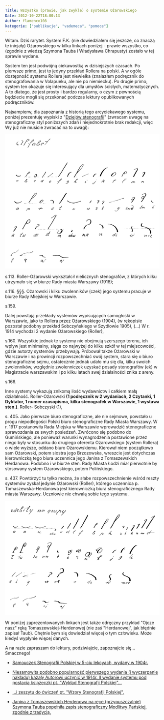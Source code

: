 ```yaml
---
Title: Wszystko (prawie, jak zwykle) o systemie Ożarowskiego
Date: 2012-10-22T18:00:13
Author: flamenco108
kategorie: ["publikacje", "vademeca", "pomoce"]
---
```


Witam.
Dziś rarytet. System F.K. (nie dowiedziałem się jeszcze, co znaczą te
inicjały) Ożarowskiego w kilku linkach poniżej - prawie wszystko, co
(zgodnie z wiedzą Szymona Tauba i Władysława Chrapusty) zostało w tej
sprawie wydane.

System ten jest podwójną ciekawostką w dzisiejszych czasach. Po pierwsze
primo, jest to jedyny przekład Rollera na polski. A w ogóle dostępność
systemu Rollera jest niewielka (znalazłem podręcznik do stenografowania
w Volapueku, ale nie po niemiecku). Po drugie primo, system ten okazuje
się interesujący dla umysłów ścisłych, matematycznych. A to dlatego, że
jest prosty i bardzo regularny, o czym z pewnością będziecie mogli się
przekonać podczas lektury opublikowanych podręczników.

Najsampierw, dla zapoznania z historią tego arcyciekawego systemu,
poniżej prezentuję wypiski z "[Dziejów stenografii](http://archive.org/details/DziejeStenografji)" (zwracam uwagę na stenograficzny styl poniższych zdań i niejednokrotnie brak
redakcji, więc Wy już nie musicie zwracać na to uwagi):



![](alfabet.png)



s.113.
Roller-Ożarowski wykształcił nielicznych stenografów, z których
kilku utrzymało się w biurze Rady miasta Warszawy (1918);

s.116.
§§§. Ożarowski i kilku zwolenników (czek) jego systemu
pracuje w biurze Rady Miejskiej w Warszawie.

s.159.

Dalej powstają przekłady systemów
wypisujących samogłoski w Warszawie, jako to Rollera
przez Ożarowskiego (1904), (w rękopisie pozostał podobny
przekład Sobczyńskiego w Szydłowie 1905),
(...)
W r. 1914 wychodzi 2 wydanie Ożarowskiego (Roller),

s.160.
Wszystkie jednak te systemy nie obejmują szerszego
terenu, ich wpływ jest minimalny, sięga co najwyżej do
kilku szkół w tej miejscowości, gdzie autorzy systemów
przebywają. Próbował także Ożarowski w Warszawie i na
prowincji rozpowszechniać swój system, stara się o biuro
stenograficzne sejmu, ostatecznie jednak udało mu się dla,
kilku swoich zwolenników, względnie zwolenniczek uzyskać
posady stenografów (ek) w Magistracie warszawskim
i po kilku latach swej działalności znika z areny.

s.166.

Inne systemy wykazują znikomą ilość wydawnictw i całkiem
małą działalność. Roller-Ożarowski **(1 podręcznik w 2**
**wydaniach, 2 Czytanki, 1 Dyktator, 1 numer czasopisma,**
**kilka stenografek w Warszawie, 1 wystawa sten.)**. Roller-
Sobczyski (1),

s. 405.
Jako pierwsze biuro stenograficzne, ale nie sejmowe,
powstało u progu niepodlegości Polski biuro stenograficzne
Rady Miasta Warszawy. W r. 1917 postanowiła Rada Miejska
w Warszawie wprowadzić stenograficzne sprawozdania
ze swych posiedzeń. Zwrócono się podobno do Gumińskiego,
ale ponieważ warunki wynagrodzenia postawione przez niego
były w stosunku do drugiego oferenta Ożarowskiego
(system Rollera) o wiele wyższe, oddano biuro Ożarowskiemu.
Kierował niem początkowo sam Ożarowski, potem
siostra jego Brzozowska, wreszcie jest dotychczas kierowniczką
tego biura uczennica jego Janina z Tomaszewskich Herdanowa.
Podobno i w biurze sten. Rady Miasta Łodzi miał pierwotnie
by stosowany system Ożarowskiego, potem Polińskiego.

s. 437.
Powtórzyć tu tylko można, że słabe rozpowszechnienie
wśród reszty systemów zyskał jedynie Ożarowski (Roller),
którego uczennica p. Tomaszewska-Herdanowa jest kierowniczką
biura stenograficznego Rady miasta Warszawy.
Uczniowie nie chwalą sobie tego systemu.



![](alfabet_grupy.png)



W poniżej zaprezentowanych linkach jest także odręczny przykład "Ojcze
nasz" ręką Tomaszewskiej-Herdenowej (nie zaś "Herdanowej", jak błędnie
zapisał Taub). Chętnie bym się dowiedział więcej o tym człowieku. Może
kiedyś wypłynie więcej danych.

A na razie zapraszam do lektury, podziwiajcie, zapoznajcie się...
Smacznego!



- [Samouczek Stenografii Polskiej w 5-ciu lekcyach, wydany w 1904r.](https://archive.org/details/SamouczekStenografiiPolskiejW5-ciuLekcyach)

<!-- -->

- [Niesamowita podobno popularność pierwszego wydania (i
wyczerpanie nakładu) kazały Autorowi uczynić w 1914r. II wydanie
systemu pod postacią książeczki pt. "Wykład
Stenografji Polskiej"...](https://archive.org/details/WykladStenografjiPolskiej)

<!-- -->

- [...i zeszytu do ćwiczeń pt. "Wzory
Stenografji Polskiej".](https://archive.org/details/WzoryStenografjiPolskiej)

<!-- -->

- [Janina z Tomaszewskich Herdenowa na ręce (przypuszczalnie) Szymona
Tauba popełniła zapis stenograficzny Modlitwy Pańskiej, zgodnie
z tradycją.](https://archive.org/details/OjczeNaszSystememOzarowskiego)



